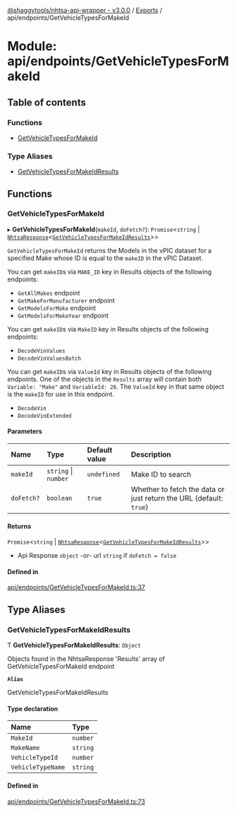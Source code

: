 [@shaggytools/nhtsa-api-wrapper - v3.0.0](../index.md) / [Exports](../modules.md) / api/endpoints/GetVehicleTypesForMakeId

# Module: api/endpoints/GetVehicleTypesForMakeId

## Table of contents

### Functions

- [GetVehicleTypesForMakeId](api_endpoints_GetVehicleTypesForMakeId.md#getvehicletypesformakeid)

### Type Aliases

- [GetVehicleTypesForMakeIdResults](api_endpoints_GetVehicleTypesForMakeId.md#getvehicletypesformakeidresults)

## Functions

### GetVehicleTypesForMakeId

▸ **GetVehicleTypesForMakeId**(`makeId`, `doFetch?`): `Promise`<`string` \| [`NhtsaResponse`](api_types.md#nhtsaresponse)<[`GetVehicleTypesForMakeIdResults`](api_endpoints_GetVehicleTypesForMakeId.md#getvehicletypesformakeidresults)\>\>

`GetVehicleTypesForMakeId` returns the Models in the vPIC dataset for a specified Make
whose ID is equal to the `makeID` in the vPIC Dataset.

You can get `makeID`s via `MAKE_ID` key in Results objects of the following endpoints:
- `GetAllMakes` endpoint
- `GetMakeForManufacturer` endpoint
- `GetModelsForMake` endpoint
- `GetModelsForMakeYear` endpoint

You can get `makeID`s via `MakeID` key in Results objects of the following endpoints:
- `DecodeVinValues`
- `DecodeVinValuesBatch`

You can get `makeID`s via `ValueId` key in Results objects of the following endpoints.
One of the objects in the `Results` array will contain both `Variable: "Make"` and
`VariableId: 26`. The `ValueId` key in that same object is the `makeID` for use in this
endpoint.
- `DecodeVin`
- `DecodeVinExtended`

#### Parameters

| Name | Type | Default value | Description |
| :------ | :------ | :------ | :------ |
| `makeId` | `string` \| `number` | `undefined` | Make ID to search |
| `doFetch?` | `boolean` | `true` | Whether to fetch the data or just return the URL (default: `true`) |

#### Returns

`Promise`<`string` \| [`NhtsaResponse`](api_types.md#nhtsaresponse)<[`GetVehicleTypesForMakeIdResults`](api_endpoints_GetVehicleTypesForMakeId.md#getvehicletypesformakeidresults)\>\>

- Api Response
`object` -or- url `string` if `doFetch = false`

#### Defined in

[api/endpoints/GetVehicleTypesForMakeId.ts:37](https://github.com/ShaggyTech/nhtsa-api-wrapper/blob/6668ba3/packages/lib/src/api/endpoints/GetVehicleTypesForMakeId.ts#L37)

## Type Aliases

### GetVehicleTypesForMakeIdResults

Ƭ **GetVehicleTypesForMakeIdResults**: `Object`

Objects found in the NhtsaResponse 'Results' array of GetVehicleTypesForMakeId endpoint

**`Alias`**

GetVehicleTypesForMakeIdResults

#### Type declaration

| Name | Type |
| :------ | :------ |
| `MakeId` | `number` |
| `MakeName` | `string` |
| `VehicleTypeId` | `number` |
| `VehicleTypeName` | `string` |

#### Defined in

[api/endpoints/GetVehicleTypesForMakeId.ts:73](https://github.com/ShaggyTech/nhtsa-api-wrapper/blob/6668ba3/packages/lib/src/api/endpoints/GetVehicleTypesForMakeId.ts#L73)
